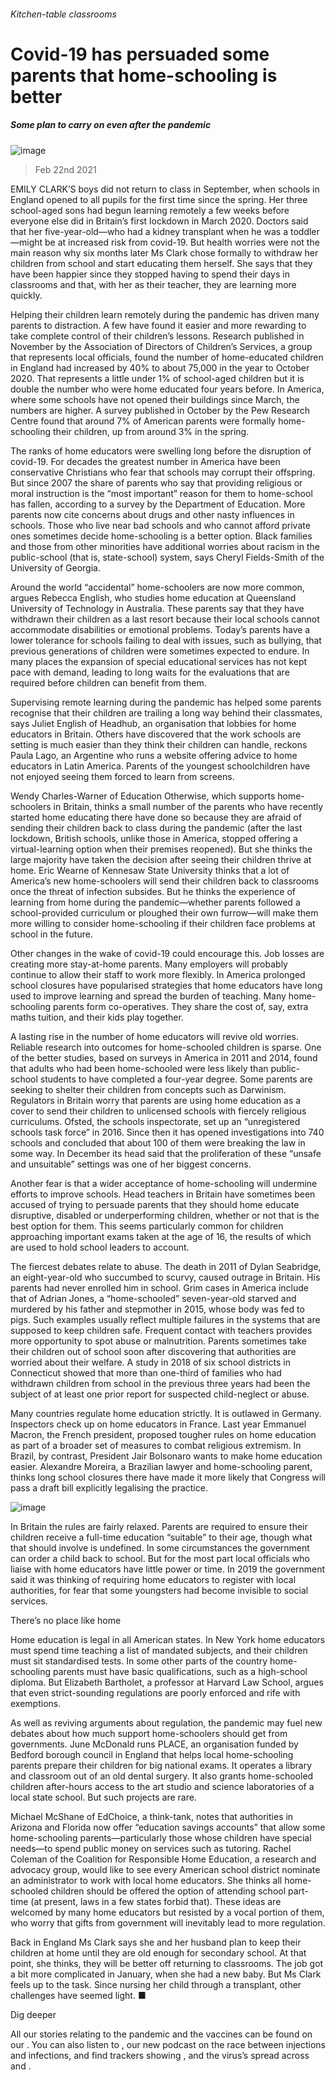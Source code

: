 ###### Kitchen-table classrooms
# Covid-19 has persuaded some parents that home-schooling is better 
##### Some plan to carry on even after the pandemic 
![image](images/20210227_ird001.jpg) 
> Feb 22nd 2021 

EMILY CLARK’S boys did not return to class in September, when schools in England opened to all pupils for the first time since the spring. Her three school-aged sons had begun learning remotely a few weeks before everyone else did in Britain’s first lockdown in March 2020. Doctors said that her five-year-old—who had a kidney transplant when he was a toddler—might be at increased risk from covid-19. But health worries were not the main reason why six months later Ms Clark chose formally to withdraw her children from school and start educating them herself. She says that they have been happier since they stopped having to spend their days in classrooms and that, with her as their teacher, they are learning more quickly.

Helping their children learn remotely during the pandemic has driven many parents to distraction. A few have found it easier and more rewarding to take complete control of their children’s lessons. Research published in November by the Association of Directors of Children’s Services, a group that represents local officials, found the number of home-educated children in England had increased by 40% to about 75,000 in the year to October 2020. That represents a little under 1% of school-aged children but it is double the number who were home educated four years before. In America, where some schools have not opened their buildings since March, the numbers are higher. A survey published in October by the Pew Research Centre found that around 7% of American parents were formally home-schooling their children, up from around 3% in the spring.


The ranks of home educators were swelling long before the disruption of covid-19. For decades the greatest number in America have been conservative Christians who fear that schools may corrupt their offspring. But since 2007 the share of parents who say that providing religious or moral instruction is the “most important” reason for them to home-school has fallen, according to a survey by the Department of Education. More parents now cite concerns about drugs and other nasty influences in schools. Those who live near bad schools and who cannot afford private ones sometimes decide home-schooling is a better option. Black families and those from other minorities have additional worries about racism in the public-school (that is, state-school) system, says Cheryl Fields-Smith of the University of Georgia.

Around the world “accidental” home-schoolers are now more common, argues Rebecca English, who studies home education at Queensland University of Technology in Australia. These parents say that they have withdrawn their children as a last resort because their local schools cannot accommodate disabilities or emotional problems. Today’s parents have a lower tolerance for schools failing to deal with issues, such as bullying, that previous generations of children were sometimes expected to endure. In many places the expansion of special educational services has not kept pace with demand, leading to long waits for the evaluations that are required before children can benefit from them.

Supervising remote learning during the pandemic has helped some parents recognise that their children are trailing a long way behind their classmates, says Juliet English of Headhub, an organisation that lobbies for home educators in Britain. Others have discovered that the work schools are setting is much easier than they think their children can handle, reckons Paula Lago, an Argentine who runs a website offering advice to home educators in Latin America. Parents of the youngest schoolchildren have not enjoyed seeing them forced to learn from screens.

Wendy Charles-Warner of Education Otherwise, which supports home-schoolers in Britain, thinks a small number of the parents who have recently started home educating there have done so because they are afraid of sending their children back to class during the pandemic (after the last lockdown, British schools, unlike those in America, stopped offering a virtual-learning option when their premises reopened). But she thinks the large majority have taken the decision after seeing their children thrive at home. Eric Wearne of Kennesaw State University thinks that a lot of America’s new home-schoolers will send their children back to classrooms once the threat of infection subsides. But he thinks the experience of learning from home during the pandemic—whether parents followed a school-provided curriculum or ploughed their own furrow—will make them more willing to consider home-schooling if their children face problems at school in the future.

Other changes in the wake of covid-19 could encourage this. Job losses are creating more stay-at-home parents. Many employers will probably continue to allow their staff to work more flexibly. In America prolonged school closures have popularised strategies that home educators have long used to improve learning and spread the burden of teaching. Many home-schooling parents form co-operatives. They share the cost of, say, extra maths tuition, and their kids play together.

A lasting rise in the number of home educators will revive old worries. Reliable research into outcomes for home-schooled children is sparse. One of the better studies, based on surveys in America in 2011 and 2014, found that adults who had been home-schooled were less likely than public-school students to have completed a four-year degree. Some parents are seeking to shelter their children from concepts such as Darwinism. Regulators in Britain worry that parents are using home education as a cover to send their children to unlicensed schools with fiercely religious curriculums. Ofsted, the schools inspectorate, set up an “unregistered schools task force” in 2016. Since then it has opened investigations into 740 schools and concluded that about 100 of them were breaking the law in some way. In December its head said that the proliferation of these “unsafe and unsuitable” settings was one of her biggest concerns.

Another fear is that a wider acceptance of home-schooling will undermine efforts to improve schools. Head teachers in Britain have sometimes been accused of trying to persuade parents that they should home educate disruptive, disabled or underperforming children, whether or not that is the best option for them. This seems particularly common for children approaching important exams taken at the age of 16, the results of which are used to hold school leaders to account.

The fiercest debates relate to abuse. The death in 2011 of Dylan Seabridge, an eight-year-old who succumbed to scurvy, caused outrage in Britain. His parents had never enrolled him in school. Grim cases in America include that of Adrian Jones, a “home-schooled” seven-year-old starved and murdered by his father and stepmother in 2015, whose body was fed to pigs. Such examples usually reflect multiple failures in the systems that are supposed to keep children safe. Frequent contact with teachers provides more opportunity to spot abuse or malnutrition. Parents sometimes take their children out of school soon after discovering that authorities are worried about their welfare. A study in 2018 of six school districts in Connecticut showed that more than one-third of families who had withdrawn children from school in the previous three years had been the subject of at least one prior report for suspected child-neglect or abuse.

Many countries regulate home education strictly. It is outlawed in Germany. Inspectors check up on home educators in France. Last year Emmanuel Macron, the French president, proposed tougher rules on home education as part of a broader set of measures to combat religious extremism. In Brazil, by contrast, President Jair Bolsonaro wants to make home education easier. Alexandre Moreira, a Brazilian lawyer and home-schooling parent, thinks long school closures there have made it more likely that Congress will pass a draft bill explicitly legalising the practice.
![image](images/20210227_IRD002.jpg) 


In Britain the rules are fairly relaxed. Parents are required to ensure their children receive a full-time education “suitable” to their age, though what that should involve is undefined. In some circumstances the government can order a child back to school. But for the most part local officials who liaise with home educators have little power or time. In 2019 the government said it was thinking of requiring home educators to register with local authorities, for fear that some youngsters had become invisible to social services.
There’s no place like home

Home education is legal in all American states. In New York home educators must spend time teaching a list of mandated subjects, and their children must sit standardised tests. In some other parts of the country home-schooling parents must have basic qualifications, such as a high-school diploma. But Elizabeth Bartholet, a professor at Harvard Law School, argues that even strict-sounding regulations are poorly enforced and rife with exemptions.

As well as reviving arguments about regulation, the pandemic may fuel new debates about how much support home-schoolers should get from governments. June McDonald runs PLACE, an organisation funded by Bedford borough council in England that helps local home-schooling parents prepare their children for big national exams. It operates a library and classroom out of an old dental surgery. It also grants home-schooled children after-hours access to the art studio and science laboratories of a local state school. But such projects are rare.

Michael McShane of EdChoice, a think-tank, notes that authorities in Arizona and Florida now offer “education savings accounts” that allow some home-schooling parents—particularly those whose children have special needs—to spend public money on services such as tutoring. Rachel Coleman of the Coalition for Responsible Home Education, a research and advocacy group, would like to see every American school district nominate an administrator to work with local home educators. She thinks all home-schooled children should be offered the option of attending school part-time (at present, laws in a few states forbid that). These ideas are welcomed by many home educators but resisted by a vocal portion of them, who worry that gifts from government will inevitably lead to more regulation.

Back in England Ms Clark says she and her husband plan to keep their children at home until they are old enough for secondary school. At that point, she thinks, they will be better off returning to classrooms. The job got a bit more complicated in January, when she had a new baby. But Ms Clark feels up to the task. Since nursing her child through a transplant, other challenges have seemed light. ■

Dig deeper

All our stories relating to the pandemic and the vaccines can be found on our . You can also listen to , our new podcast on the race between injections and infections, and find trackers showing ,  and the virus’s spread across  and .
